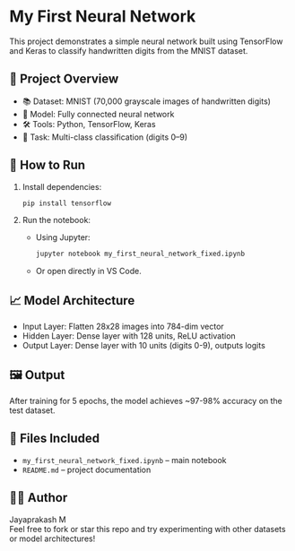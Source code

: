 # My First Neural Network

This project demonstrates a simple neural network built using TensorFlow and Keras to classify handwritten digits from the MNIST dataset.

## 📌 Project Overview

- 📚 Dataset: MNIST (70,000 grayscale images of handwritten digits)
- 🧠 Model: Fully connected neural network
- 🛠 Tools: Python, TensorFlow, Keras
- 🧪 Task: Multi-class classification (digits 0–9)

## 🚀 How to Run

1. Install dependencies:
    ```bash
    pip install tensorflow
    ```

2. Run the notebook:
    - Using Jupyter:
        ```bash
        jupyter notebook my_first_neural_network_fixed.ipynb
        ```
    - Or open directly in VS Code.

## 📈 Model Architecture

- Input Layer: Flatten 28x28 images into 784-dim vector
- Hidden Layer: Dense layer with 128 units, ReLU activation
- Output Layer: Dense layer with 10 units (digits 0-9), outputs logits

## 🖼 Output

After training for 5 epochs, the model achieves ~97-98% accuracy on the test dataset.

## 📁 Files Included

- `my_first_neural_network_fixed.ipynb` – main notebook
- `README.md` – project documentation

## 🧑‍💻 Author

Jayaprakash M  
Feel free to fork or star this repo and try experimenting with other datasets or model architectures!

